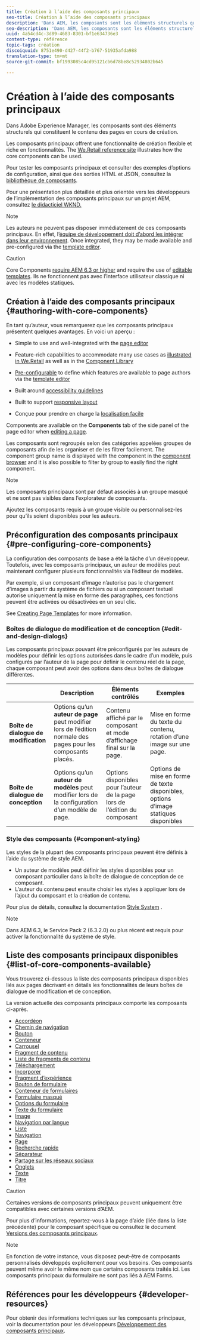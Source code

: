```yaml
---
title: Création à l’aide des composants principaux
seo-title: Création à l’aide des composants principaux
description: 'Dans AEM, les composants sont les éléments structurels qui constituent le contenu des pages créées : les composants principaux offrent une fonctionnalité de création flexible et riche en fonctionnalités.'
seo-description: 'Dans AEM, les composants sont les éléments structurels qui constituent le contenu des pages créées : les composants principaux offrent une fonctionnalité de création flexible et riche en fonctionnalités.'
uuid: 4a54cd4c-3d89-4683-8301-bf1e634736e3
content-type: référence
topic-tags: création
discoiquuid: 8751e490-d427-44f2-b767-51935afda988
translation-type: tm+mt
source-git-commit: bf1993085c4cd95121cb6d78be8c52934802b645

---
```



# Création à l’aide des composants principaux

Dans Adobe Experience Manager, les composants sont des éléments structurels qui constituent le contenu des pages en cours de création.

Les composants principaux offrent une fonctionnalité de création flexible et riche en fonctionnalités. The [We.Retail reference site](https://helpx.adobe.com/experience-manager/6-5/sites/developing/using/we-retail.html) illustrates how the core components can be used.

Pour tester les composants principaux et consulter des exemples d’options de configuration, ainsi que des sorties HTML et JSON, consultez la [bibliothèque de composants](http://opensource.adobe.com/aem-core-wcm-components/library/content-fragment.html).

Pour une présentation plus détaillée et plus orientée vers les développeurs de l’implémentation des composants principaux sur un projet AEM, consultez [le didacticiel WKND.](https://helpx.adobe.com/experience-manager/6-5/sites/developing/using/getting-started.html)

>[!NOTE]
>
>Les auteurs ne peuvent pas disposer immédiatement de ces composants principaux. En effet, l’[équipe de développement doit d’abord les intégrer dans leur environnement](using.md). Once integrated, they may be made available and pre-configured via the [template editor](https://helpx.adobe.com/experience-manager/6-5/sites/authoring/using/templates.html).

>[!CAUTION]
>
>Core Components [require AEM 6.3 or higher](versions.md) and require the use of [editable templates](https://helpx.adobe.com/experience-manager/6-5/sites/authoring/using/templates.html). Ils ne fonctionnent pas avec l’interface utilisateur classique ni avec les modèles statiques.

## Création à l’aide des composants principaux {#authoring-with-core-components}

En tant qu’auteur, vous remarquerez que les composants principaux présentent quelques avantages. En voici un aperçu :

* Simple to use and well-integrated with the [page editor](https://helpx.adobe.com/experience-manager/6-5/sites/authoring/using/editing-content.html)

* Feature-rich capabilities to accommodate many use cases as [illustrated in We.Retail](https://helpx.adobe.com/experience-manager/6-5/sites/developing/using/we-retail.html) as well as in the [Component Library](http://opensource.adobe.com/aem-core-wcm-components/library/content-fragment.html)

* [Pre-configurable](#pre-configuring-core-components) to define which features are available to page authors via the [template editor](https://helpx.adobe.com/experience-manager/6-5/sites/authoring/using/templates.html)

* Built around [accessibility guidelines](https://helpx.adobe.com/experience-manager/6-5/managing/using/web-accessibility.html)

* Built to support [responsive layout](https://helpx.adobe.com/experience-manager/6-5/sites/authoring/using/responsive-layout.html)

* Conçue pour prendre en charge la [localisation facile](localization.md)

Components are available on the **Components** tab of the side panel of the page editor when [editing a page](https://helpx.adobe.com/experience-manager/6-5/sites/authoring/using/editing-content.html).

Les composants sont regroupés selon des catégories appelées groupes de composants afin de les organiser et de les filtrer facilement. The component group name is displayed with the component in the [component browser](https://helpx.adobe.com/experience-manager/6-5/sites/authoring/using/editing-content.html) and it is also possible to filter by group to easily find the right component.

>[!NOTE]
>
>Les composants principaux sont par défaut associés à un groupe masqué et ne sont pas visibles dans l’explorateur de composants.
>
>Ajoutez les composants requis à un groupe visible ou personnalisez-les pour qu’ils soient disponibles pour les auteurs.

## Préconfiguration des composants principaux {#pre-configuring-core-components}

La configuration des composants de base a été la tâche d’un développeur. Toutefois, avec les composants principaux, un auteur de modèles peut maintenant configurer plusieurs fonctionnalités via l’éditeur de modèles.

Par exemple, si un composant d’image n’autorise pas le chargement d’images à partir du système de fichiers ou si un composant textuel autorise uniquement la mise en forme des paragraphes, ces fonctions peuvent être activées ou désactivées en un seul clic.

See [Creating Page Templates](https://helpx.adobe.com/experience-manager/6-5/sites/authoring/using/templates.html) for more information.

### Boîtes de dialogue de modification et de conception {#edit-and-design-dialogs}

Les composants principaux pouvant être préconfigurés par les auteurs de modèles pour définir les options autorisées dans le cadre d’un modèle, puis configurés par l’auteur de la page pour définir le contenu réel de la page, chaque composant peut avoir des options dans deux boîtes de dialogue différentes.

|  | Description | Éléments contrôlés | Exemples |
|--- |--- |--- |--- |
| **Boîte de dialogue de modification** | Options qu’un **auteur de page** peut modifier lors de l’édition normale des pages pour les composants placés. | Contenu affiché par le composant et mode d’affichage final sur la page. | Mise en forme du texte du contenu, rotation d’une image sur une page. |
| **Boîte de dialogue de conception** | Options qu’un **auteur de modèles** peut modifier lors de la configuration d’un modèle de page. | Options disponibles pour l’auteur de la page lors de l’édition du composant | Options de mise en forme de texte disponibles, options d’image statiques disponibles |

### Style des composants {#component-styling}

Les styles de la plupart des composants principaux peuvent être définis à l’aide du système de style AEM.

* Un auteur de modèles peut définir les styles disponibles pour un composant particulier dans la boîte de dialogue de conception de ce composant.
* L’auteur du contenu peut ensuite choisir les styles à appliquer lors de l’ajout du composant et la création de contenu.

Pour plus de détails, consultez la documentation [Style System](https://helpx.adobe.com/experience-manager/6-5/sites/authoring/using/style-system.html) .

>[!NOTE]
>
>Dans AEM 6.3, le Service Pack 2 (6.3.2.0) ou plus récent est requis pour activer la fonctionnalité du système de style.

## Liste des composants principaux disponibles {#list-of-core-components-available}

Vous trouverez ci-dessous la liste des composants principaux disponibles liés aux pages décrivant en détails les fonctionnalités de leurs boîtes de dialogue de modification et de conception.

La version actuelle des composants principaux comporte les composants ci-après.

* [Accordéon](accordion.md)
* [Chemin de navigation](breadcrumb.md)
* [Bouton](button.md)
* [Conteneur](container.md)
* [Carrousel](carousel.md)
* [Fragment de contenu](content-fragment-component.md)
* [Liste de fragments de contenu](content-fragment-list.md)
* [Téléchargement](download.md)
* [Incorporer](embed.md)
* [Fragment d’expérience](experience-fragment.md)
* [Bouton de formulaire](form-button.md)
* [Conteneur de formulaires](form-container.md)
* [Formulaire masqué](form-hidden.md)
* [Options du formulaire](form-options.md)
* [Texte du formulaire](form-text.md)
* [Image](image.md)
* [Navigation par langue](language-navigation.md)
* [Liste](list.md)
* [Navigation](navigation.md)
* [Page](page.md)
* [Recherche rapide](quick-search.md)
* [Séparateur](separator.md)
* [Partage sur les réseaux sociaux](sharing.md)
* [Onglets](tabs.md)
* [Texte](text.md)
* [Titre](title.md)

>[!CAUTION]
>
>Certaines versions de composants principaux peuvent uniquement être compatibles avec certaines versions d’AEM.
>
>Pour plus d’informations, reportez-vous à la page d’aide (liée dans la liste précédente) pour le composant spécifique ou consultez le document [Versions des composants principaux](versions.md).

>[!NOTE]
>
>En fonction de votre instance, vous disposez peut-être de composants personnalisés développés explicitement pour vos besoins. Ces composants peuvent même avoir le même nom que certains composants traités ici.
>Les composants principaux du formulaire ne sont pas liés à AEM Forms.

## Références pour les développeurs {#developer-resources}

Pour obtenir des informations techniques sur les composants principaux, voir la documentation pour les développeurs [Développement des composants principaux](developing.md).
